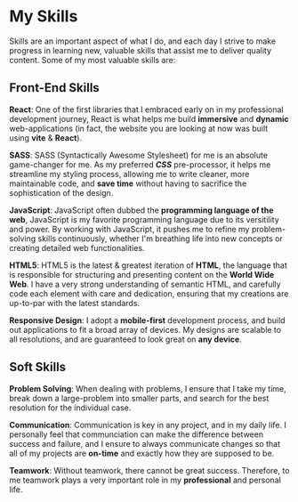 # My Skills

Skills are an important aspect of what I do, and each day I strive to make progress in learning new, valuable skills that assist me to deliver quality content. Some of my most valuable skills are:

## Front-End Skills

**React**: One of the first libraries that I embraced early on in my professional development journey, React is what helps me build **immersive** and **dynamic** web-applications (in fact, the website you are looking at now was built using **vite** & **React**).

**SASS**: SASS (Syntactically Awesome Stylesheet) for me is an absolute game-changer for me. As my preferred **_CSS_** pre-processor, it helps me streamline my styling process, allowing me to write cleaner, more maintainable code, and **save time** without having to sacrifice the sophistication of the design.

**JavaScript**: JavaScript often dubbed the **programming language of the web**, JavaScript is my favorite programming language due to its versitility and power. By working with JavaScript, it pushes me to refine my problem-solving skills continuously, whether I'm breathing life into new concepts or creating detailed web functionalities.

**HTML5**: HTML5 is the latest & greatest iteration of **HTML**, the language that is responsible for structuring and presenting content on the **World Wide Web**. I have a very strong understanding of semantic HTML, and carefully code each element with care and dedication, ensuring that my creations are up-to-par with the latest standards.

**Responsive Design**: I adopt a **mobile-first** development process, and build out applications to fit a broad array of devices. My designs are scalable to all resolutions, and are guaranteed to look great on **any device**.

## Soft Skills

**Problem Solving**: When dealing with problems, I ensure that I take my time, break down a large-problem into smaller parts, and search for the best resolution for the individual case.

**Communication**: Communication is key in any project, and in my daily life. I personally feel that communciation can make the difference between success and failure, and I ensure to always communicate changes so that all of my projects are **on-time** and exactly how they are supposed to be.

**Teamwork**: Without teamwork, there cannot be great success. Therefore, to me teamwork plays a very important role in my **professional** and personal life.
